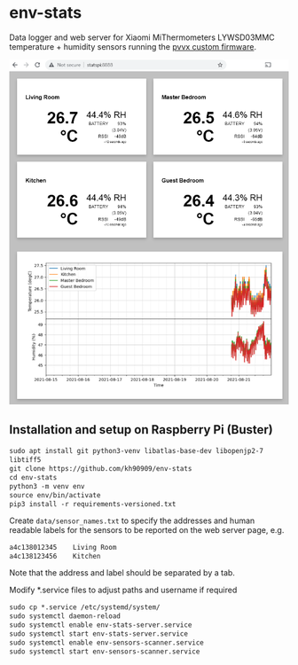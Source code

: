 # env-stats

Data logger and web server for Xiaomi MiThermometers LYWSD03MMC temperature + humidity
sensors running the [pvvx custom firmware](https://github.com/pvvx/ATC_MiThermometer).

![Stats page screenshot](/docs/stats-page.png?raw=true "Stats page screenshot")

## Installation and setup on Raspberry Pi (Buster)

    sudo apt install git python3-venv libatlas-base-dev libopenjp2-7 libtiff5
    git clone https://github.com/kh90909/env-stats
    cd env-stats
    python3 -m venv env
    source env/bin/activate
    pip3 install -r requirements-versioned.txt

Create `data/sensor_names.txt` to specify the addresses and human readable labels for
the sensors to be reported on the web server page, e.g.

    a4c138012345	Living Room
    a4c138123456	Kitchen

Note that the address and label should be separated by a tab.

Modify *.service files to adjust paths and username if required

    sudo cp *.service /etc/systemd/system/
    sudo systemctl daemon-reload
    sudo systemctl enable env-stats-server.service
    sudo systemctl start env-stats-server.service
    sudo systemctl enable env-sensors-scanner.service
    sudo systemctl start env-sensors-scanner.service
